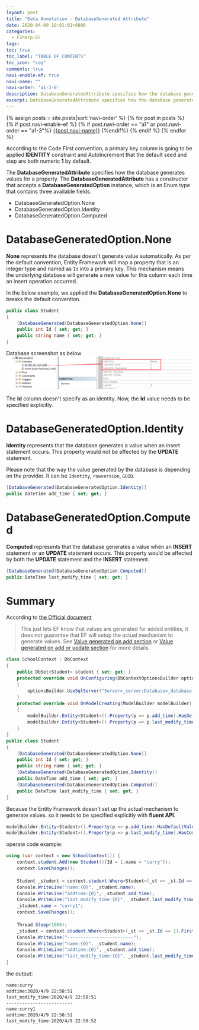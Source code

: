 ```yaml
---
layout: post
title: "Data Annotation - DatabaseGenerated Attribute"
date: 2020-04-09 10:01:01+0800
categories:
  - CSharp-EF
tags:
toc: true
toc_label: "TABLE OF CONTENTS"
toc_icon: "cog"
comments: true
navi-enable-ef: true
navi-name: ""
navi-order: 'a1-3-6'
description: DatabaseGeneratedAttribute specifies how the database generates values for a property, to override the default conventions.
excerpt: DatabaseGeneratedAttribute specifies how the database generates values for a property, to override the default conventions.
---
```

<!--navigation bar-->
<div class='navi-link-container'>
  {% assign posts = site.posts|sort:'navi-order' %}
  {% for post in posts %}
    {% if post.navi-enable-ef %}
        {% if post.navi-order == "a1" or
              post.navi-order == "a1-3"%}
            <a href="{{ site.baseurl }}{{ post.url }}" class='navi-link'>{{post.navi-name}}</a>
        {%endif%}
    {% endif %}
  {% endfor %}
<a class='navi-link'></a></div>
<!--navigation bar-->

According to the Code First convention, a primary key column is going to be applied **IDENTITY** constraint and AutoIncrement that the default seed and step are both numeric **1** by default.

The **DatabaseGeneratedAttribute** specifies how the database generates values for a property. The **DatabaseGeneratedAttribute** has a constructor that accepts a **DatabaseGeneratedOption** instance, which is an Enum type that contains three available fields.
* DatabaseGeneratedOption.None
* DatabaseGeneratedOption.Identity
* DatabaseGeneratedOption.Computed

# DatabaseGeneratedOption.None

**None** represents the database doesn't generate value automatically. As per the default convention, Entity Framework will map a property that is an integer type and named as `Id` into a primary key. This mechanism means the underlying database will generate a new value for this column each time an insert operation occurred. 

In the below example, we applied the **DatabaseGeneratedOption.None** to breaks the default convention.
```c#
public class Student
{
    [DatabaseGenerated(DatabaseGeneratedOption.None)]
    public int Id { set; get; }
    public string name { set; get; }
}
```
Database screenshot as below
![Alt][1]

The **Id** column doesn't specify as an identity. Now, the **Id** value needs to be specified explicitly.

# DatabaseGeneratedOption.Identity
**Identity** represents that the database generates a value when an insert statement occurs. This property would not be affected by the **UPDATE** statement.

Please note that the way the value generated by the database is depending on the provider. It can be `Identity`, `rowversion`, `GUID`.

```c#
[DatabaseGenerated(DatabaseGeneratedOption.Identity)]
public DateTime add_time { set; get; }
```

# DatabaseGeneratedOption.Computed
**Computed** represents that the database generates a value when an **INSERT** statement or an **UPDATE** statement occurs. This property would be affected by both the **UPDATE** statement and the **INSERT** statement.
```c#
[DatabaseGenerated(DatabaseGeneratedOption.Computed)]
public DateTime last_modify_time { set; get; }
```

# Summary
According to [the Official document][2]

<blockquote>
This just lets EF know that values are generated for added entities, it does not guarantee that EF will setup the actual mechanism to generate values. See <a href="https://docs.microsoft.com/en-us/ef/core/modeling/generated-properties?tabs=data-annotations#value-generated-on-add">Value generated on add section</a> or <a href="https://docs.microsoft.com/en-us/ef/core/modeling/generated-properties?tabs=data-annotations#value-generated-on-add-or-update">Value generated on add or update section</a> for more details.
</blockquote>

```c#
class SchoolContext : DbContext
{
    public DbSet<Student> student { set; get; }
    protected override void OnConfiguring(DbContextOptionsBuilder optionsBuilder)
    {
        optionsBuilder.UseSqlServer("Server=_server;Database=_database;Trusted_Connection=True;");
    }
    protected override void OnModelCreating(ModelBuilder modelBuilder)
    {
        modelBuilder.Entity<Student>().Property(p => p.add_time).HasDefaultValueSql("getdate()");
        modelBuilder.Entity<Student>().Property(p => p.last_modify_time).HasComputedColumnSql("getdate()");
    }
}
public class Student
{
    [DatabaseGenerated(DatabaseGeneratedOption.None)]
    public int Id { set; get; }
    public string name { set; get; }
    [DatabaseGenerated(DatabaseGeneratedOption.Identity)]
    public DateTime add_time { set; get; }
    [DatabaseGenerated(DatabaseGeneratedOption.Computed)]
    public DateTime last_modify_time { set; get; }
}
```

Because the Entity Framework doesn't set up the actual mechanism to generate values. so it needs to be specified explicitly with **fluent API**.
```c#
modelBuilder.Entity<Student>().Property(p => p.add_time).HasDefaultValueSql("getdate()");
modelBuilder.Entity<Student>().Property(p => p.last_modify_time).HasComputedColumnSql("getdate()");
```

operate code example:
```c#
using (var context = new SchoolContext()) {
    context.student.Add(new Student(){Id = 1,name = "curry"});
    context.SaveChanges();

    Student _student = context.student.Where<Student>(_st => _st.Id == 1).FirstOrDefault();
    Console.WriteLine("name:{0}", _student.name);
    Console.WriteLine("addtime:{0}", _student.add_time);
    Console.WriteLine("last_modify_time:{0}", _student.last_modify_time);
    _student.name = "curry1";
    context.SaveChanges();

    Thread.Sleep(1000);
    _student = context.student.Where<Student>(_st => _st.Id == 1).FirstOrDefault();
    Console.WriteLine("-------------------------");
    Console.WriteLine("name:{0}", _student.name);
    Console.WriteLine("addtime:{0}", _student.add_time);
    Console.WriteLine("last_modify_time:{0}", _student.last_modify_time);
}
```
the output:
```
name:curry
addtime:2020/4/9 22:58:51
last_modify_time:2020/4/9 22:58:51
-------------------------
name:curry1
addtime:2020/4/9 22:58:51
last_modify_time:2020/4/9 22:58:52
```


[1]: /public/img/2020-04-09-Data-Annotation-Attribute-DatabaseGenerated-a.png
[2]: https://docs.microsoft.com/en-us/ef/core/modeling/generated-properties?tabs=data-annotations
[3]: https://docs.microsoft.com/en-us/ef/core/modeling/generated-properties?tabs=data-annotations#value-generated-on-add